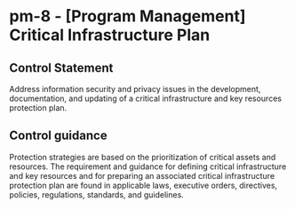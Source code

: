 # pm-8 - \[Program Management\] Critical Infrastructure Plan

## Control Statement

Address information security and privacy issues in the development, documentation, and updating of a critical infrastructure and key resources protection plan.

## Control guidance

Protection strategies are based on the prioritization of critical assets and resources. The requirement and guidance for defining critical infrastructure and key resources and for preparing an associated critical infrastructure protection plan are found in applicable laws, executive orders, directives, policies, regulations, standards, and guidelines.
